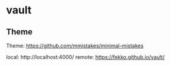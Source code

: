# vault

## Theme
Theme: https://github.com/mmistakes/minimal-mistakes

local: http://localhost:4000/
remote: https://fekko.github.io/vault/